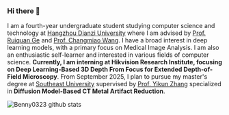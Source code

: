 ### Hi there 👋
I am a fourth-year undergraduate student studying computer science and technology at [Hangzhou Dianzi University](https://www.hdu.edu.cn/main.htm) where I am advised by [Prof. Ruiquan Ge](https://faculty.hdu.edu.cn/jsjxy/grq/main.htm) and [Prof. Changmiao Wang](https://www.sribd.cn/teacher/505). I have a broad interest in deep learning models, with a primary focus on Medical Image Analysis. I am also an enthusiastic self-learner and interested in various fields of computer science. **Currently, I am interning at Hikvision Research Institute, focusing on Deep Learning-Based 3D Depth From Focus for Extended Depth-of-Field Microscopy**. From September 2025, I plan to pursue my master's degree at [Southeast University](https://www.seu.edu.cn) supervised by [Prof. Yikun Zhang](https://cs.seu.edu.cn/yikun/) specialized in **Diffusion Model-Based CT Metal Artifact Reduction**.

![Benny0323 github stats](https://github-readme-stats.vercel.app/api?username=Benny0323&show_icons=true&hide_border=true&theme=tokyonight&count_private=true)
<!--
**Benny0323/Benny0323** is a ✨ _special_ ✨ repository because its `README.md` (this file) appears on your GitHub profile.

Here are some ideas to get you started:

- 🔭 I’m currently working on ...
- 🌱 I’m currently learning ...
- 👯 I’m looking to collaborate on ...
- 🤔 I’m looking for help with ...
- 💬 Ask me about ...
- 📫 How to reach me: ...
- 😄 Pronouns: ...
- ⚡ Fun fact: ...
-->
